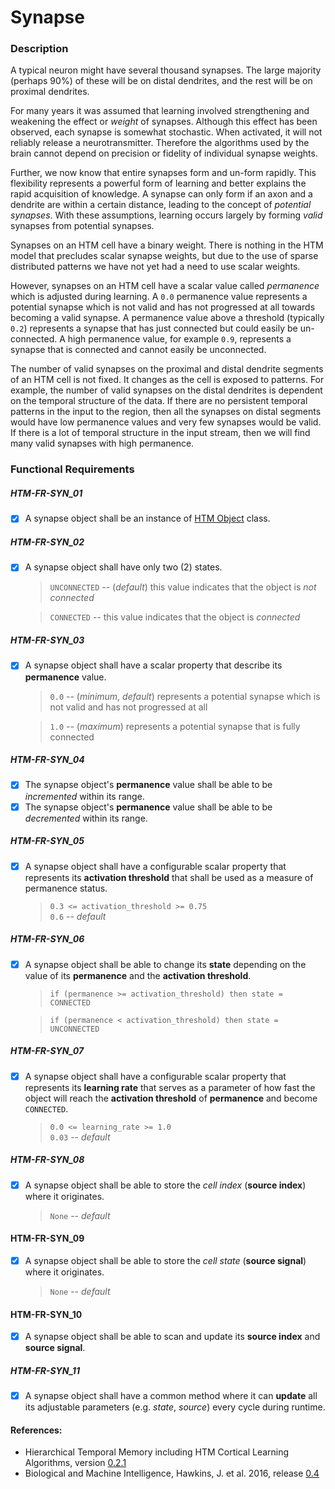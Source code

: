 
# Synapse

### Description
A typical neuron might have several thousand synapses. The large majority
(perhaps 90%) of these will be on distal dendrites, and the rest will be on proximal
dendrites.

For many years it was assumed that learning involved strengthening and weakening
the effect or *weight* of synapses. Although this effect has been observed, each
synapse is somewhat stochastic. When activated, it will not reliably release a
neurotransmitter. Therefore the algorithms used by the brain cannot depend on
precision or fidelity of individual synapse weights.

Further, we now know that entire synapses form and un-form rapidly. This
flexibility represents a powerful form of learning and better explains the rapid
acquisition of knowledge. A synapse can only form if an axon and a dendrite are
within a certain distance, leading to the concept of *potential synapses*. With these
assumptions, learning occurs largely by forming *valid* synapses from potential
synapses.

Synapses on an HTM cell have a binary weight. There is nothing in the HTM model
that precludes scalar synapse weights, but due to the use of sparse distributed
patterns we have not yet had a need to use scalar weights.

However, synapses on an HTM cell have a scalar value called *permanence* which is
adjusted during learning. A `0.0` permanence value represents a potential synapse
which is not valid and has not progressed at all towards becoming a valid synapse.
A permanence value above a threshold (typically `0.2`) represents a synapse that has
just connected but could easily be un-connected. A high permanence value, for
example `0.9`, represents a synapse that is connected and cannot easily be unconnected.

The number of valid synapses on the proximal and distal dendrite segments of an
HTM cell is not fixed. It changes as the cell is exposed to patterns. For example, the
number of valid synapses on the distal dendrites is dependent on the temporal
structure of the data. If there are no persistent temporal patterns in the input to the
region, then all the synapses on distal segments would have low permanence values
and very few synapses would be valid. If there is a lot of temporal structure in the
input stream, then we will find many valid synapses with high permanence.

### Functional Requirements

##### HTM-FR-SYN_01
- [x] A synapse object shall be an instance of [HTM Object](./req_htmobject.md) class.

##### HTM-FR-SYN_02
- [x] A synapse object shall have only two (2) states.

    > `UNCONNECTED` -- (*default*) this value indicates that the object is *not connected*

    > `CONNECTED` -- this value indicates that the object is *connected*

##### HTM-FR-SYN_03
- [x] A synapse object shall have a scalar property that describe its **permanence** value.

    > `0.0` -- (*minimum*, *default*) represents a potential synapse which is not valid and has not progressed at all

    > `1.0` -- (*maximum*) represents a potential synapse that is fully connected  

##### HTM-FR-SYN_04
- [x] The synapse object's **permanence** value shall be able to be *incremented* within its range.
- [x] The synapse object's **permanence** value shall be able to be *decremented* within its range.

##### HTM-FR-SYN_05
- [x] A synapse object shall have a configurable scalar property that represents its **activation threshold** that shall be used as a measure of permanence status.

    > `0.3 <= activation_threshold >= 0.75`  
    > `0.6` -- *default*

##### HTM-FR-SYN_06
- [x] A synapse object shall be able to change its **state** depending on the value of its **permanence** and the **activation threshold**.

    > `if (permanence >= activation_threshold) then state = CONNECTED`  

    > `if (permanence < activation_threshold) then state = UNCONNECTED`  

##### HTM-FR-SYN_07
- [x] A synapse object shall have a configurable scalar property that represents its **learning rate** that serves as a parameter of how fast the object will reach the **activation threshold** of **permanence** and become `CONNECTED`.

    > `0.0 <= learning_rate >= 1.0`  
    > `0.03` -- *default*

##### HTM-FR-SYN_08
- [x] A synapse object shall be able to store the *cell index* (**source index**) where it originates. 

    > `None` -- *default*

#### HTM-FR-SYN_09
- [x] A synapse object shall be able to store the *cell state* (**source signal**) where it originates.

    > `None` -- *default*

#### HTM-FR-SYN_10
- [x] A synapse object shall be able to scan and update its **source index** and **source signal**.

##### HTM-FR-SYN_11
- [x] A synapse object shall have a common method where it can **update** all its adjustable parameters (e.g. *state*, *source*) every cycle during runtime.




#### References:
* Hierarchical Temporal Memory including HTM Cortical Learning Algorithms, version [0.2.1](https://numenta.org/resources/HTM_CorticalLearningAlgorithms.pdf)
* Biological and Machine Intelligence, Hawkins, J. et al. 2016, release [0.4](https://numenta.com/resources/biological-and-machine-intelligence/)
